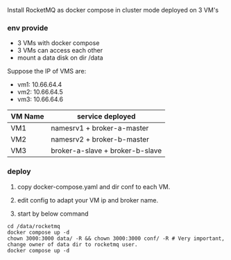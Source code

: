 Install RocketMQ as docker compose in cluster mode deployed on 3 VM's

### env provide
- 3 VMs with docker compose
- 3 VMs can access each other
- mount a data disk on dir /data

Suppose the IP of VMS are:
- vm1: 10.66.64.4
- vm2: 10.66.64.5
- vm3: 10.66.64.6


VM Name | service deployed
------- | -----------------
VM1	    | namesrv1 + broker-a-master
VM2	    | namesrv2 + broker-b-master
VM3	    | broker-a-slave + broker-b-slave


### deploy
1. copy docker-compose.yaml and dir conf to each VM.

2. edit config to adapt your VM ip and broker name.

3. start by below command

```
cd /data/rocketmq
docker compose up -d
chown 3000:3000 data/ -R && chown 3000:3000 conf/ -R # Very important, change owner of data dir to rocketmq user.
docker compose up -d
```
